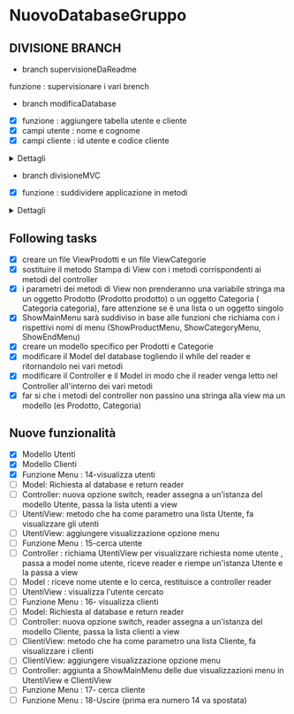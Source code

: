 # NuovoDatabaseGruppo

## DIVISIONE BRANCH

- branch supervisioneDaReadme

funzione : supervisionare i vari brench

- branch modificaDatabase

- [x]  funzione : aggiungere tabella utente e cliente
- [x]  campi utente : nome e cognome
- [x]  campi cliente : id utente e codice cliente

<details>
<summary>Dettagli</summary>
La tabella cliente farà riferimento alla tabella utente tramite id univoco
</details>


- branch divisioneMVC

- [x]  funzione : suddividere applicazione in metodi

<details>
<summary>Dettagli</summary>
L'applicazione deve essere suddivisa utilizzando il pattern MVC in modo che:
- il Model contenga il database e i propri metodi
- il controller contenga la logica del mene e i richiami ai vari metodi
- la view faccia visualizzare i risultati di tutti i metodi richiamati dal menu del controller
</details>


## Following tasks 

- [x] creare un file ViewProdotti e un file ViewCategorie
- [x] sostituire il metodo Stampa di View con i metodi corrispondenti ai metodi del controller
- [x] i parametri dei metodi di View non prenderanno una variabile stringa ma un oggetto Prodotto (Prodotto prodotto) o un oggetto Categoria ( Categoria categoria), fare attenzione se è una lista o un oggetto singolo
- [x] ShowMainMenu sarà suddiviso in base alle funzioni che richiama con i rispettivi nomi di menu (ShowProductMenu, ShowCategoryMenu, ShowEndMenu)
- [x] creare un modello specifico per Prodotti e Categorie
- [x] modificare il Model del database togliendo il while del reader e ritornandolo nei vari metodi
- [x] modificare il Controller e il Model in modo che il reader venga letto nel Controller all'interno dei vari metodi
- [x] far si che i metodi del controller non passino una stringa alla view ma un modello (es Prodotto, Categoria)

## Nuove funzionalità
- [x] Modello Utenti
- [x] Modello Clienti
- [x] Funzione Menu : 14-visualizza utenti 
- [ ] Model: Richiesta al database e return reader
- [ ] Controller: nuova opzione switch, reader assegna a un'istanza del modello Utente, passa la lista utenti a view
- [ ] UtentiView: metodo che ha come parametro una lista Utente, fa visualizzare gli utenti
- [ ] UtentiView: aggiungere visualizzazione opzione menu
- [ ] Funzione Menu : 15-cerca utente
- [ ] Controller : richiama UtentiView per visualizzare richiesta nome utente , passa a model nome utente, riceve reader e riempe un'istanza Utente e la passa a view
- [ ] Model : riceve nome utente e lo cerca, restituisce a controller reader
- [ ] UtentiView : visualizza l'utente cercato
- [ ] Funzione Menu : 16- visualizza clienti 
- [ ] Model: Richiesta al database e return reader
- [ ] Controller: nuova opzione switch, reader assegna a un'istanza del modello Cliente, passa la lista clienti a view
- [ ] ClientiView: metodo che ha come parametro una lista Cliente, fa visualizzare i clienti
- [ ] ClientiView: aggiungere visualizzazione opzione menu
- [ ] Controller: aggiunta a ShowMainMenu delle due visualizzazioni menu in UtentiView e ClientiView
- [ ] Funzione Menu : 17- cerca cliente
- [ ] Funzione Menu : 18-Uscire (prima era numero 14 va spostata)